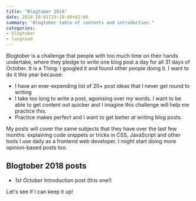 ```yaml
---
title: "Blogtober 2018"
date: 2018-10-01T23:18:49+02:00
summary: "Blogtober table of contents and introduction."
categories:
- blogtober
- longread
---
```


Blogtober is a challenge that people with too much time on their hands undertake, where they pledge to write one blog post a day for all 31 days of October. It is a Thing: I googled it and found other people doing it. I want to do it this year because:

- I have an ever-expending list of 20+ post ideas that I never get round to writing
- I take too long to write a post, agonising over my words. I want to be able to get content out quicker and I imagine this challenge will help me practice this.
- Practice makes perfect and I want to get better at writing blog posts.

My posts will cover the same subjects that they have over the last few months: explaining code snippets or tricks in CSS, JavaScript and other tools I use daily as a frontend web developer. I might start doing more opinion-based posts too.

## Blogtober 2018 posts

- _1st October_ Introduction post (this one!)


Let's see if I can keep it up!
